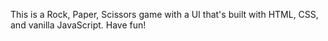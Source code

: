 This is a Rock, Paper, Scissors game with a UI that's built with HTML, CSS, and vanilla JavaScript. Have fun!